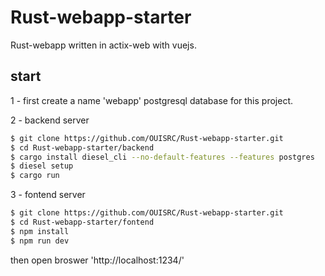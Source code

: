 # Rust-webapp-starter
Rust-webapp written in actix-web with vuejs.

## start
1 - first create a name 'webapp' postgresql database for this project.

2 - backend server
```bash
$ git clone https://github.com/OUISRC/Rust-webapp-starter.git
$ cd Rust-webapp-starter/backend
$ cargo install diesel_cli --no-default-features --features postgres
$ diesel setup
$ cargo run
```
3 - fontend server
```bash
$ git clone https://github.com/OUISRC/Rust-webapp-starter.git
$ cd Rust-webapp-starter/fontend
$ npm install
$ npm run dev
```
then open broswer 'http://localhost:1234/'
